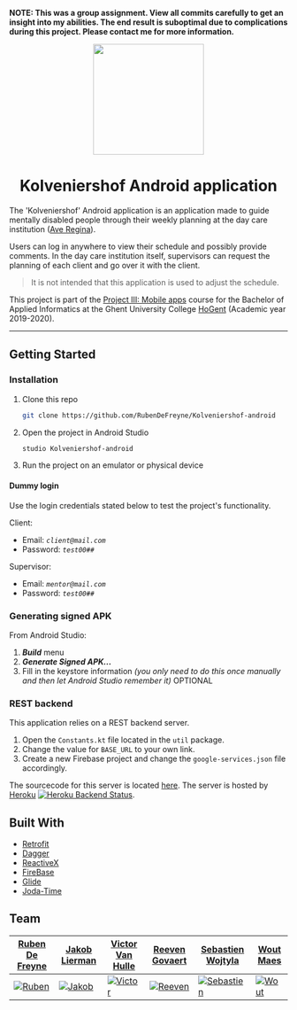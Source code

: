 **NOTE: This was a group assignment. View all commits carefully to get an insight into my abilities. The end result is suboptimal due to complications during this project. Please contact me for more information.**

<p align="center"><img src="./app/src/main/ic_launcher-web.png?raw=true" width="200px"/></p>

<h1 align="center">Kolveniershof Android application</h1>

The 'Kolveniershof' Android application is an application made to guide mentally disabled people through their weekly planning at the day care institution ([Ave Regina](https://www.averegina.be/vz---dagondersteuning.html)).

Users can log in anywhere to view their schedule and possibly provide comments.
In the day care institution itself, supervisors can request the planning of each client and go over it with the client.

> It is not intended that this application is used to adjust the schedule.

This project is part of the [Project III: Mobile apps](https://bamaflexweb.hogent.be/BMFUIDetailxOLOD.aspx?a=110488&b=1&c=1) course for the Bachelor of Applied Informatics at the Ghent University College [HoGent](https://www.hogent.be/en/) (Academic year 2019-2020).

<!-- TODO - Add screenshots
## Screenshots

<p align="center">
    <img src="./screenshots/.jpg?raw=true" width="256px">
    <img src="./screenshots/.jpg?raw=true" width="256px">
    <img src="./screenshots/.jpg?raw=true" width="256px">
    <img src="./screenshots/.jpg?raw=true" width="256px">
    <img src="./screenshots/.jpg?raw=true" width="256px">
    <img src="./screenshots/.jpg?raw=true" width="256px">
    <img src="./screenshots/.jpg?raw=true" width="256px">
    <img src="./screenshots/speed_camera_new.jpg?raw=true" width="256px">
    <img src="./screenshots/police_check_new.jpg?raw=true" width="256px">
</p>
-->

---

## Getting Started

<!-- TODO - Change href
You can download the application on the Google Play store.

<a href=''><img alt='Get it on Google Play' src='https://play.google.com/intl/en_us/badges/static/images/badges/en_badge_web_generic.png' height='100px'/></a>
-->

### Installation

1. Clone this repo

    ```bash
    git clone https://github.com/RubenDeFreyne/Kolveniershof-android
    ```

2. Open the project in Android Studio

    ```bash
    studio Kolveniershof-android
    ```

3. Run the project on an emulator or physical device

#### Dummy login

Use the login credentials stated below to test the project's functionality.

Client:

- Email: *`client@mail.com`*
- Password: *`test00##`*

Supervisor:

- Email: *`mentor@mail.com`*
- Password: *`test00##`*

### Generating signed APK

From Android Studio:

1. ***Build*** menu
2. ***Generate Signed APK...***
3. Fill in the keystore information *(you only need to do this once manually and then let Android Studio remember it)* OPTIONAL

### REST backend

This application relies on a REST backend server.

1. Open the `Constants.kt` file located in the `util` package.
2. Change the value for `BASE_URL` to your own link.
3. Create a new Firebase project and change the `google-services.json` file accordingly.

The sourcecode for this server is located [here](https://github.com/JakobLierman/Kolveniershof-backend). The server is hosted by [Heroku](https://www.heroku.com/) [![Heroku Backend Status](http://heroku-shields.herokuapp.com/kolv02-backend)](https://kolv02-backend.herokuapp.com).

## Built With

* [Retrofit](https://square.github.io/retrofit/)
* [Dagger](https://github.com/google/dagger)
* [ReactiveX](http://reactivex.io/)
* [FireBase](https://firebase.google.com/)
* [Glide](https://bumptech.github.io/glide/)
* [Joda-Time](https://www.joda.org/joda-time/)

## Team

| <a href="https://github.com/RubenDeFreyne" target="_blank">**Ruben De Freyne**</a> | <a href="https://github.com/JakobLierman" target="_blank">**Jakob Lierman**</a> | <a href="https://github.com/VictorOwnt" target="_blank">**Victor Van Hulle**</a> | <a href="https://github.com/reeveng" target="_blank">**Reeven Govaert**</a> | <a href="https://github.com/SWeB06" target="_blank">**Sebastien Wojtyla**</a> |<a href="https://github.com/WoutMaes" target="_blank">**Wout Maes**</a> |
| --- | --- | --- | --- | --- | --- |
| [![Ruben](https://avatars2.githubusercontent.com/u/25815999?s=200)](https://github.com/RubenDeFreyne)| [![Jakob](https://avatars2.githubusercontent.com/u/25779630?s=200)](https://github.com/JakobLierman)  | [![Victor](https://avatars2.githubusercontent.com/u/17174095?s=200)](https://github.com/VictorOwnt) | [![Reeven](https://avatars3.githubusercontent.com/u/36441093?s=200)](https://github.com/reeveng)| [![Sebastien](https://avatars2.githubusercontent.com/u/36441058?s=200)](https://github.com/SWeB06) | [![Wout](https://avatars0.githubusercontent.com/u/36442271?s=200)](https://github.com/WoutMaes)
